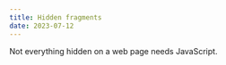 ```yaml
---
title: Hidden fragments
date: 2023-07-12
---
```


Not everything hidden on a web page needs JavaScript.

